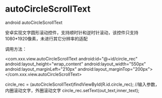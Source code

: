 # autoCircleScrollText
android autoCircleScrollText

安卓实现文字圆形滚动控件，支持顺时针和逆时针滚动，该控件只支持1080*1920像素，未进行其它分辨率的适配

调用方法：


  <com.xxx.view.autoCircleScrollText
    android:id="@+id/circle_rec"
    android:layout_height="wrap_content"
    android:layout_width="550px"
    android:layout_marginLeft="210px"
    android:layout_marginTop="200px">
  </com.xxx.view.autoCircleScrollText>

 circle_rec = (autoCircleScrollText)findViewById(R.id.circle_rec);
 //输入参数，内圈滚动文字，外圈滚动文字
 circle_rec.setText(out_text,inner_text);
